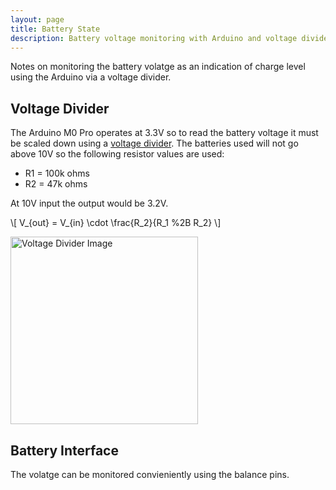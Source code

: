 ```yaml
---
layout: page
title: Battery State
description: Battery voltage monitoring with Arduino and voltage divider.
---
```


Notes on monitoring the battery volatge as an indication of charge level using the Arduino via a voltage divider.

## Voltage Divider
The Arduino M0 Pro operates at 3.3V so to read the battery voltage it must be scaled down using a [voltage divider](https://learn.sparkfun.com/tutorials/voltage-dividers/all). The batteries used will not go above 10V so the following resistor values are used:

* R1 = 100k ohms
* R2 = 47k ohms

At 10V input the output would be 3.2V.

\\[ V_{out} = V_{in} \cdot \frac{R_2}{R_1 %2B R_2} \\]

<img src="{{ site.baseurl}}/assets/voltage_divider.png" alt="Voltage Divider Image" width="auto" height="300">  
<br>  

## Battery Interface
The volatge can be monitored convieniently using the balance pins.